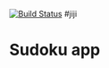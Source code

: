 [![Build Status](https://travis-ci.org/alexrv11/sudoku-app.svg)](https://travis-ci.org/alexrv11/sudoku-app)
#jiji
# Sudoku app
